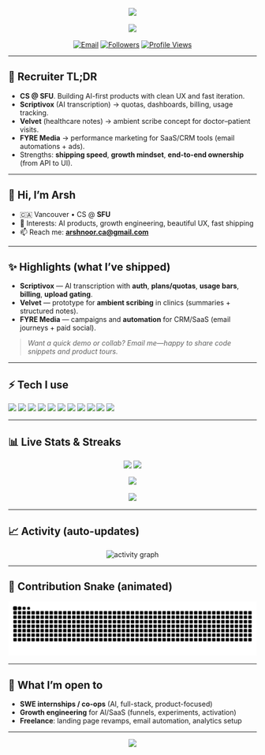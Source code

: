 <!-- Hero -->
<p align="center">
  <img src="https://capsule-render.vercel.app/api?type=waving&amp;color=gradient&amp;height=200&amp;section=header&amp;text=Arshnoor%20Singh&amp;fontSize=42&amp;fontAlign=50&amp;desc=Developer%20%7C%20AI%20%26%20Product%20Builder%20%40%20SFU&amp;descSize=18&amp;descAlign=50&amp;_v=2" />
</p>

<!-- Typing headline -->
<p align="center">
  <img src="https://readme-typing-svg.demolab.com?font=Fira+Code&amp;weight=500&amp;size=22&amp;pause=1200&amp;center=true&amp;vCenter=true&amp;width=900&amp;lines=CS+%40+Simon+Fraser+University;AI+and+Full-Stack+Builder;Shipped%3A+Scriptivox+%E2%80%A2+Velvet+%E2%80%A2+FYRE+Media;Open-source+%2B+shipping+fast+%3C3" />
</p>

<!-- Badges -->
<p align="center">
  <a href="mailto:arshnoor.ca@gmail.com"><img alt="Email" src="https://img.shields.io/badge/Email-arshnoor.ca%40gmail.com-1f6feb?style=for-the-badge&amp;logo=gmail" /></a>
  <a href="https://github.com/arsh-911?tab=followers"><img alt="Followers" src="https://img.shields.io/github/followers/arsh-911?logo=github&amp;style=for-the-badge" /></a>
  <a href="https://github.com/arsh-911"><img alt="Profile Views" src="https://komarev.com/ghpvc/?username=arsh-911&amp;style=for-the-badge" /></a>
</p>

---

## 🧭 Recruiter TL;DR
- **CS @ SFU**. Building AI-first products with clean UX and fast iteration.  
- **Scriptivox** (AI transcription) → quotas, dashboards, billing, usage tracking.  
- **Velvet** (healthcare notes) → ambient scribe concept for doctor–patient visits.  
- **FYRE Media** → performance marketing for SaaS/CRM tools (email automations + ads).  
- Strengths: **shipping speed**, **growth mindset**, **end-to-end ownership** (from API to UI).

---

## 👋 Hi, I’m Arsh
- 🇨🇦 Vancouver • CS @ **SFU**  
- 🧠 Interests: AI products, growth engineering, beautiful UX, fast shipping  
- 📫 Reach me: **arshnoor.ca@gmail.com**

---

## ✨ Highlights (what I’ve shipped)
- **Scriptivox** — AI transcription with **auth**, **plans/quotas**, **usage bars**, **billing**, **upload gating**.  
- **Velvet** — prototype for **ambient scribing** in clinics (summaries + structured notes).  
- **FYRE Media** — campaigns and **automation** for CRM/SaaS (email journeys + paid social).

> *Want a quick demo or collab? Email me—happy to share code snippets and product tours.*

---

## ⚡ Tech I use
<p align="left">
  <!-- Languages -->
  <img src="https://img.shields.io/badge/Python-3776AB?logo=python&amp;logoColor=fff">
  <img src="https://img.shields.io/badge/Java-007396?logo=openjdk&amp;logoColor=fff">
  <img src="https://img.shields.io/badge/JavaScript-F7DF1E?logo=javascript&amp;logoColor=000">
  <img src="https://img.shields.io/badge/TypeScript-3178C6?logo=typescript&amp;logoColor=fff">
  <img src="https://img.shields.io/badge/C%2B%2B-00599C?logo=c%2B%2B&amp;logoColor=fff">
  <!-- Frameworks -->
  <img src="https://img.shields.io/badge/React-20232A?logo=react&amp;logoColor=61DAFB">
  <img src="https://img.shields.io/badge/Node.js-339933?logo=node.js&amp;logoColor=fff">
  <img src="https://img.shields.io/badge/Tailwind-06B6D4?logo=tailwindcss&amp;logoColor=fff">
  <!-- Tools -->
  <img src="https://img.shields.io/badge/Git-F05032?logo=git&amp;logoColor=fff">
  <img src="https://img.shields.io/badge/Linux-000?logo=linux&amp;logoColor=fff">
  <img src="https://img.shields.io/badge/Supabase-3ECF8E?logo=supabase&amp;logoColor=000">
</p>

---

## 📊 Live Stats & Streaks
<p align="center">
  <img src="https://github-readme-stats.vercel.app/api?username=arsh-911&amp;show_icons=true&amp;rank_icon=github&amp;hide_border=true" />
  <img src="https://github-readme-stats.vercel.app/api/top-langs/?username=arsh-911&amp;layout=compact&amp;hide_border=true" />
</p>

<p align="center">
  <img src="https://streak-stats.demolab.com?user=arsh-911&amp;hide_border=true" />
</p>

<p align="center">
  <a href="https://github.com/ryo-ma/github-profile-trophy">
    <img src="https://github-profile-trophy.vercel.app/?username=arsh-911&amp;theme=flat&amp;margin-w=10&amp;margin-h=10" />
  </a>
</p>

---

## 📈 Activity (auto-updates)
<p align="center">
  <img src="https://github-readme-activity-graph.vercel.app/graph?username=arsh-911&amp;hide_border=true&amp;radius=8" alt="activity graph" />
</p>

---

## 🐍 Contribution Snake (animated)
<p align="center">
  <img src="https://raw.githubusercontent.com/arsh-911/arsh-911/output/github-contribution-grid-snake.svg" alt="snake animation" />
</p>

---

## 🎯 What I’m open to
- **SWE internships / co-ops** (AI, full-stack, product-focused)  
- **Growth engineering** for AI/SaaS (funnels, experiments, activation)  
- **Freelance**: landing page revamps, email automation, analytics setup

---

<!-- Footer wave -->
<p align="center">
  <img src="https://capsule-render.vercel.app/api?type=waving&amp;height=120&amp;section=footer&amp;color=gradient" />
</p>
